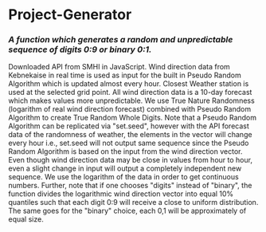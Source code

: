# Project-Generator
### *A function which generates a random and unpredictable sequence of digits 0:9 or binary 0:1.*
 Downloaded API from SMHI in JavaScript. Wind direction data from Kebnekaise in 
 real time is used as input for the built in Pseudo Random Algorithm which
 is updated almost every hour. Closest Weather station is used at the selected
 grid point. All wind direction data is a 10-day forecast which makes values more
 unpredictable. We use True Nature Randomness (logarithm of real wind direction forecast)
 combined with Pseudo Random Algorithm to create True Random Whole Digits.
 Note that a Pseudo Random Algorithm can be replicated via "set.seed", however
 with the API forecast data of the randomness of weather, the elements in the vector
 will change every hour i.e., set.seed will not output same sequence since the
 Pseudo Random Algorithm is based on the input from the wind direction vector.
 Even though wind direction data may be close in values from hour to hour, even
 a slight change in input will output a completely independent new sequence.
 We use the logarithm of the data in order to get continuous numbers.
 Further, note that if one chooses "digits" instead of "binary", the function divides
 the logarithmic wind direction vector into equal 10% quantiles such that each
 digit 0:9 will receive a close to uniform distribution. The same goes for the
 "binary" choice, each 0,1 will be approximately of equal size.
